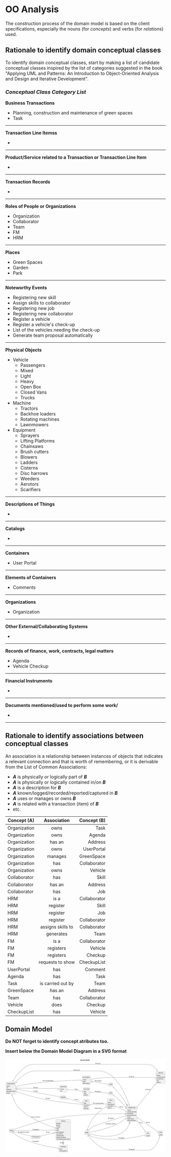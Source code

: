 # OO Analysis

The construction process of the domain model is based on the client specifications, especially the nouns (for
_concepts_) and verbs (for _relations_) used.

## Rationale to identify domain conceptual classes

To identify domain conceptual classes, start by making a list of candidate conceptual classes inspired by the list of
categories suggested in the book "Applying UML and Patterns: An Introduction to Object-Oriented Analysis and Design and
Iterative Development".

### _Conceptual Class Category List_

**Business Transactions**

* Planning, construction and maintenance of green spaces
* Task

---

**Transaction Line Itemss**

*

---

**Product/Service related to a Transaction or Transaction Line Item**

*

---

**Transaction Records**

*

---  

**Roles of People or Organizations**

* Organization
* Collaborator
* Team
* FM
* HRM

---

**Places**

* Green Spaces
* Garden
* Park

---

**Noteworthy Events**

* Registering new skill
* Assign skills to collaborator
* Registering new job
* Registering new collaborator
* Register a vehicle
* Register a vehicle's check-up
* List of the vehicles needing the check-up
* Generate team proposal automatically

---

**Physical Objects**

* Vehicle
    * Passengers
    * Mixed
    * Light
    * Heavy
    * Open Box
    * Closed Vans
    * Trucks
* Machine
    * Tractors
    * Backhoe loaders
    * Rotating machines
    * Lawnmowers
* Equipment
    * Sprayers
    * Lifting Platforms
    * Chainsaws
    * Brush cutters
    * Blowers
    * Ladders
    * Cisterns
    * Disc harrows
    * Weeders
    * Aerotors
    * Scarifiers

---

**Descriptions of Things**

*

---

**Catalogs**

*

---

**Containers**

* User Portal

---

**Elements of Containers**

* Comments

---

**Organizations**

* Organization

---

**Other External/Collaborating Systems**

*

---

**Records of finance, work, contracts, legal matters**

* Agenda
* Vehicle Checkup

---

**Financial Instruments**

*

---

**Documents mentioned/used to perform some work/**

*

---

## Rationale to identify associations between conceptual classes

An association is a relationship between instances of objects that indicates a relevant connection and that is worth of
remembering, or it is derivable from the List of Common Associations:

- **_A_** is physically or logically part of **_B_**
- **_A_** is physically or logically contained in/on **_B_**
- **_A_** is a description for **_B_**
- **_A_** known/logged/recorded/reported/captured in **_B_**
- **_A_** uses or manages or owns **_B_**
- **_A_** is related with a transaction (item) of **_B_**
- etc.

| Concept (A) 		 |  Association   	  |  Concept (B) |
|----------------|:-----------------:|-------------:|
| Organization   |       owns        |         Task |
| Organization   |       owns        |       Agenda |
| Organization   |      has an       |      Address |
| Organization   |       owns        |   UserPortal |
| Organization   |      manages      |   GreenSpace |
| Organization   |        has        | Collaborator |
| Organization   |       owns        |      Vehicle |
| Collaborator   |        has        |        Skill |
| Collaborator   |      has an       |      Address |
| Collaborator   |        has        |          Job |
| HRM            |       is a        | Collaborator |
| HRM            |     register      |        Skill |
| HRM            |     register      |          Job |
| HRM            |     register      | Collaborator |
| HRM            | assigns skills to | Collaborator |
| HRM            |     generates     |         Team |
| FM             |       is a        | Collaborator |
| FM             |     registers     |      Vehicle |
| FM             |     registers     |      Checkup |
| FM             | requests to show  |  CheckupList |
| UserPortal     |        has        |      Comment |
| Agenda         |        has        |         Task |
| Task           | is carried out by |         Team |
| GreenSpace     |      has an       |      Address |
| Team           |        has        | Collaborator |
| Vehicle        |       does        |      Checkup |
| CheckupList    |        has        |      Vehicle |

## Domain Model

**Do NOT forget to identify concept atributes too.**

**Insert below the Domain Model Diagram in a SVG format**

![Domain Model](svg/project-domain-model.svg)